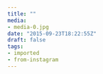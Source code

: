 ```yaml
---
title: ""
media:
- media-0.jpg
date: "2015-09-23T18:22:55Z"
draft: false
tags:
- imported
- from-instagram
---
```


